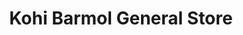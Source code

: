 ---
title: "Kohi Barmol General Store"
url: /rawalpindi/kohi-barmol-general-store/
shop: supermarket
---